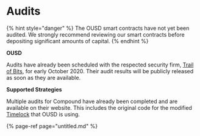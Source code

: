 # Audits

{% hint style="danger" %}
The OUSD smart contracts have not yet been audited. We strongly recommend reviewing our smart contracts before depositing significant amounts of capital.
{% endhint %}

**OUSD**

Audits have already been scheduled with the respected security firm, [Trail of Bits](https://www.trailofbits.com/), for early October 2020. Their audit results will be publicly released as soon as they are available.

**Supported Strategies**

Multiple audits for Compound have already been completed and are available on their website. This includes the original code for the modified [Timelock](../smart-contracts/api/timelock-1.md) that OUSD is using.

{% page-ref page="untitled.md" %}





